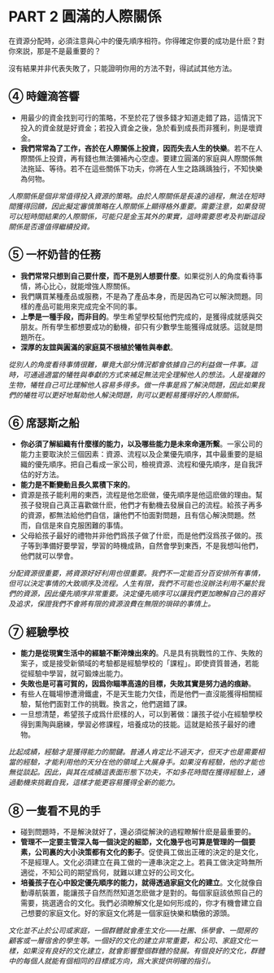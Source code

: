 # PART 2 圓滿的人際關係

在資源分配時，必須注意與心中的優先順序相符。你得確定你要的成功是什麽？對你來説，那是不是最重要的？

沒有結果并非代表失敗了，只能證明你用的方法不對，得試試其他方法。

## ④ 時鐘滴答響

- 用最少的資金找到可行的策略，不至於花了很多錢才知道走錯了路，這情況下投入的資金就是好資金；若投入資金之後，急於看到成長而非獲利，則是壞資金。
- **我們常常為了工作，吝於在人際關係上投資，因而失去人生的快樂**。若不在人際關係上投資，再有錢也無法彌補內心空虛。要建立圓滿的家庭與人際關係無法拖延、等待。若不在這些關係下功夫，你將在人生之路踽踽独行，不知快樂為何物。

*人際關係是個非常值得投入資源的策略。由於人際關係是長遠的過程，無法在短時間獲得回饋，因此擬定審慎策略在人際關係上顯得格外重要。需要注意，如果發現可以短時間結果的人際關係，可能只是金玉其外的果實，這時需要思考及判斷這段關係是否還值得繼續投資。*

## ⑤ 一杯奶昔的任務

- **我們常常只想到自己要什麼，而不是別人想要什麼**。如果從別人的角度看待事情，將心比心，就能增強人際關係。
- 我們購買某種產品或服務，不是為了產品本身，而是因為它可以解決問題。同樣的產品可能用來完成完全不同的事。
- **上學是一種手段，而非目的**。學生希望學校幫他們完成的，是獲得成就感與交朋友。所有學生都想要成功的動機，卻只有少數學生能獲得成就感。這就是問題所在。
- **深厚的友誼與圓滿的家庭莫不根植於犧牲與奉獻**。

*從別人的角度看待事情很難，畢竟大部分情況都會依據自己的利益做一件事。這時，可通過適當的犧牲與奉獻的方式來補足無法完全理解他人的想法。人是複雜的生物，犧牲自己可比理解他人容易多得多。做一件事是爲了解決問題，因此如果我們的犧牲可以更好地幫助他人解決問題，則可以更輕易獲得好的人際關係。*

## ⑥ 席瑟斯之船

- **你必須了解組織有什麼樣的能力，以及哪些能力是未來命運所繫**。一家公司的能力主要取決於三個因素：資源、流程以及企業優先順序，其中最重要的是組織的優先順序。把自己看成一家公司，檢視資源、流程和優先順序，是自我評估的好方法。
- **能力是不斷變動且長久累積下來的**。
- 資源是孩子能利用的東西，流程是他怎麽做，優先順序是他這麽做的理由。幫孩子發現自己真正喜歡做什麽，他們才有動機去發展自己的流程。給孩子再多的資源，都無法給他們自信，讓他們不怕面對問題，且有信心解決問題。然而，自信是來自克服困難的事情。
- 父母給孩子最好的禮物并非他們爲孩子做了什麽，而是他們沒爲孩子做的。孩子等到準備好要學習，學習的時機成熟，自然會學到東西，不是我想叫他們，他們就可以學會。

*分配資源很重要，將資源好好利用也很重要。我們不一定能百分百安排所有事情，但可以決定事情的大致順序及流程。人生有限，我們不可能也沒辦法利用不屬於我們的資源，因此優先順序非常重要。決定優先順序可以讓我們更加瞭解自己的喜好及追求，保證我們不會將有限的資源浪費在無限的瑣碎的事情上。*

## ⑦ 經驗學校

- **能力是從現實生活中的經驗不斷淬煉出來的**。凡是具有挑戰性的工作、失敗的案子，或是接受新領域的考驗都是經驗學校的「課程」。即使資質普通，若能從經驗中學習，就可鍛煉出能力。
- **失敗也是可喜可賀的，因爲你瞄準高遠的目標，失敗其實是努力過的痕跡**。
- 有些人在職場慘遭滑鐵盧，不是天生能力欠佳，而是他們一直沒能獲得相關經驗，幫他們面對工作的挑戰。換言之，他們選錯了課。
- 一旦想清楚，希望孩子成爲什麽樣的人，可以到著做：讓孩子從小在經驗學校得到熏陶與磨練，學習必修課程，培養成功的技能。這就是給孩子最好的禮物。

*比起成績，經驗才是獲得能力的關鍵。普通人肯定比不過天才，但天才也是需要相當的經驗，才能利用他的天分在他的領域上大展身手。如果沒有經驗，他的才能也無從談起。因此，與其在成績這表面形態下功夫，不如多花時間在獲得經驗上，通過動機來挑戰自我，這樣才能更容易獲得全新的能力。*

## ⑧ 一隻看不見的手

- 碰到問題時，不是解決就好了，還必須從解決的過程瞭解什麽是最重要的。
- **管理不一定要主管深入每一個決定的細節，文化幾乎也可算是管理的一個要素，公司裏的大小決策都有文化的影子**。促使員工做出正確的決定的是文化，不是經理人。文化必須建立在員工做的一連串決定之上。若員工做決定時無所適從，不知公司的期望爲何，就難以建立好的公司文化。
- **培養孩子在心中設定優先順序的能力，就得透過家庭文化的建立**。文化就像自動導航裝置，能讓孩子自然而然知道怎麽做才是對的。每個家庭該依照自己的需要，挑選適合的文化。我們必須瞭解文化是如何形成的，你才有機會建立自己想要的家庭文化。好的家庭文化將是一個家庭快樂和驕傲的源頭。

*文化並不止於公司或家庭，一個群體就會產生文化——社團、係學會、一間房的顧客或一層宿舍的學生等。一個好的文化的建立非常重要，和公司、家庭文化一樣，如果沒有良好的文化建立，就會影響整個群體的發展。有個良好的文化，群體中的每個人就能有個相同的目標或方向，爲大家提供明確的指引。*
